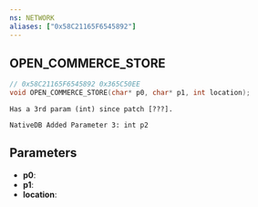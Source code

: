 ```yaml
---
ns: NETWORK
aliases: ["0x58C21165F6545892"]
---
```

## OPEN_COMMERCE_STORE

```c
// 0x58C21165F6545892 0x365C50EE
void OPEN_COMMERCE_STORE(char* p0, char* p1, int location);
```

```
Has a 3rd param (int) since patch [???].  
```

```
NativeDB Added Parameter 3: int p2
```

## Parameters
* **p0**: 
* **p1**: 
* **location**: 

